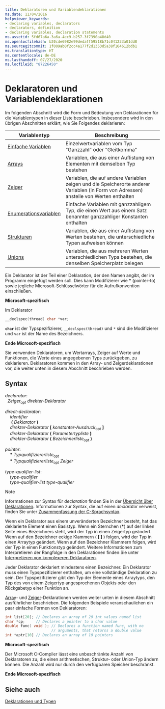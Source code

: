 ```yaml
---
title: Deklaratoren und Variablendeklarationen
ms.date: 11/04/2016
helpviewer_keywords:
- declaring variables, declarators
- declarators, definition
- declaring variables, declaration statements
ms.assetid: 5fd67a6a-3a6a-4ec9-b257-3f7390a48d40
ms.openlocfilehash: b20cde6982e99dedaff59518b71c041233a01dd8
ms.sourcegitcommit: 1f009ab0f2cc4a177f2d1353d5a38f164612bdb1
ms.translationtype: HT
ms.contentlocale: de-DE
ms.lasthandoff: 07/27/2020
ms.locfileid: "87226450"
---
```

# <a name="declarators-and-variable-declarations"></a>Deklaratoren und Variablendeklarationen

Im folgenden Abschnitt wird die Form und Bedeutung von Deklarationen für die Variablentypen in dieser Liste beschrieben. Insbesondere wird in den übrigen Abschnitten erklärt, wie Sie Folgendes deklarieren:

|Variablentyp|Beschreibung|
|----------------------|-----------------|
|[Einfache Variablen](../c-language/simple-variable-declarations.md)|Einzelwertvariablen vom Typ "Ganzzahl" oder "Gleitkomma"|
|[Arrays](../c-language/array-declarations.md)|Variablen, die aus einer Auflistung von Elementen mit demselben Typ bestehen|
|[Zeiger](../c-language/pointer-declarations.md)|Variablen, die auf andere Variablen zeigen und die Speicherorte anderer Variablen (in Form von Adressen) anstelle von Werten enthalten|
|[Enumerationsvariablen](../c-language/c-enumeration-declarations.md)|Einfache Variablen mit ganzzahligem Typ, die einen Wert aus einem Satz benannter ganzzahliger Konstanten enthalten|
|[Strukturen](../c-language/structure-declarations.md)|Variablen, die aus einer Auflistung von Werten bestehen, die unterschiedliche Typen aufweisen können|
|[Unions](../c-language/union-declarations.md)|Variablen, die aus mehreren Werten unterschiedlichen Typs bestehen, die denselben Speicherplatz belegen|

Ein Deklarator ist der Teil einer Deklaration, der den Namen angibt, der im Programm eingefügt werden soll. Dies kann Modifizierer wie <strong>\*</strong> (pointer-to) sowie jegliche Microsoft-Schlüsselwörter für die Aufrufkonvention einschließen.

**Microsoft-spezifisch**

Im Deklarator

```C
__declspec(thread) char *var;
```

**`char`** ist der Typspezifizierer, `__declspec(thread)` und `*` sind die Modifizierer und `var` ist der Name des Bezeichners.

**Ende Microsoft-spezifisch**

Sie verwenden Deklaratoren, um Wertarrays, Zeiger auf Werte und Funktionen, die Werte eines angegebenen Typs zurückgeben, zu deklarieren. Deklaratoren kommen in den Array- und Zeigerdeklarationen vor, die weiter unten in diesem Abschnitt beschrieben werden.

## <a name="syntax"></a>Syntax

*declarator*:<br/>
&nbsp;&nbsp;*Zeiger*<sub>opt</sub> *direkter-Deklarator*

*direct-declarator*:<br/>
&nbsp;&nbsp;&nbsp;&nbsp;*identifier*<br/>
&nbsp;&nbsp;&nbsp;&nbsp; **(**  *Deklarator*  **)**<br/>
&nbsp;&nbsp;&nbsp;&nbsp;*direkter-Deklarator*  **[**  *konstanter-Ausdruck*<sub>opt</sub> **]**<br/>
&nbsp;&nbsp;&nbsp;&nbsp;*direkter-Deklarator*  **(**  *Parametertypliste*  **)**<br/>
&nbsp;&nbsp;&nbsp;&nbsp;*direkter-Deklarator*  **(**  *Bezeichnerliste*<sub>opt</sub> **)**

*pointer*:<br/>
&nbsp;&nbsp;&nbsp;&nbsp;<strong>\*</strong> *Typqualifiziererliste*<sub>opt</sub><br/>
&nbsp;&nbsp;&nbsp;&nbsp;<strong>\*</strong> *Typqualifiziererliste*<sub>opt</sub> *Zeiger*

*type-qualifier-list*:<br/>
&nbsp;&nbsp;&nbsp;&nbsp;*type-qualifier*<br/>
&nbsp;&nbsp;&nbsp;&nbsp;*type-qualifier-list type-qualifier*

> [!NOTE]
> Informationen zur Syntax für *declaration* finden Sie in der [Übersicht über Deklarationen](../c-language/overview-of-declarations.md). Informationen zur Syntax, die auf einen *declarator* verweist, finden Sie unter [Zusammenfassung der C-Sprachsyntax](../c-language/c-language-syntax-summary.md).

Wenn ein Deklarator aus einem unveränderten Bezeichner besteht, hat das deklarierte Element einen Basistyp. Wenn ein Sternchen (<strong>\*</strong>) auf der linken Seite eines Bezeichners steht, wird der Typ in einen Zeigertyp geändert. Wenn auf den Bezeichner eckige Klammern ( **[ ]** ) folgen, wird der Typ in einen Arraytyp geändert. Wenn auf den Bezeichner Klammern folgen, wird der Typ in einen Funktionstyp geändert. Weitere Informationen zum Interpretieren der Rangfolge in den Deklarationen finden Sie unter [Interpretieren von komplexeren Deklaratoren](../c-language/interpreting-more-complex-declarators.md).

Jeder Deklarator deklariert mindestens einen Bezeichner. Ein Deklarator muss einen Typspezifizierer enthalten, um eine vollständige Deklaration zu sein. Der Typspezifizierer gibt den Typ der Elemente eines Arraytyps, den Typ des von einem Zeigertyp angesprochenen Objekts oder den Rückgabetyp einer Funktion an.

[Array](../c-language/array-declarations.md)- und [Zeiger](../c-language/pointer-declarations.md)-Deklarationen werden weiter unten in diesem Abschnitt ausführlicher beschrieben. Die folgenden Beispiele veranschaulichen ein paar einfache Formen von Deklaratoren:

```C
int list[20]; // Declares an array of 20 int values named list
char *cp;     // Declares a pointer to a char value
double func( void ); // Declares a function named func, with no
                     // arguments, that returns a double value
int *aptr[10] // Declares an array of 10 pointers
```

**Microsoft-spezifisch**

Der Microsoft C-Compiler lässt eine unbeschränkte Anzahl von Deklaratoren zu, die einen arithmetischen, Struktur- oder Union-Typ ändern können. Die Anzahl wird nur durch den verfügbaren Speicher beschränkt.

**Ende Microsoft-spezifisch**

## <a name="see-also"></a>Siehe auch

[Deklarationen und Typen](../c-language/declarations-and-types.md)
